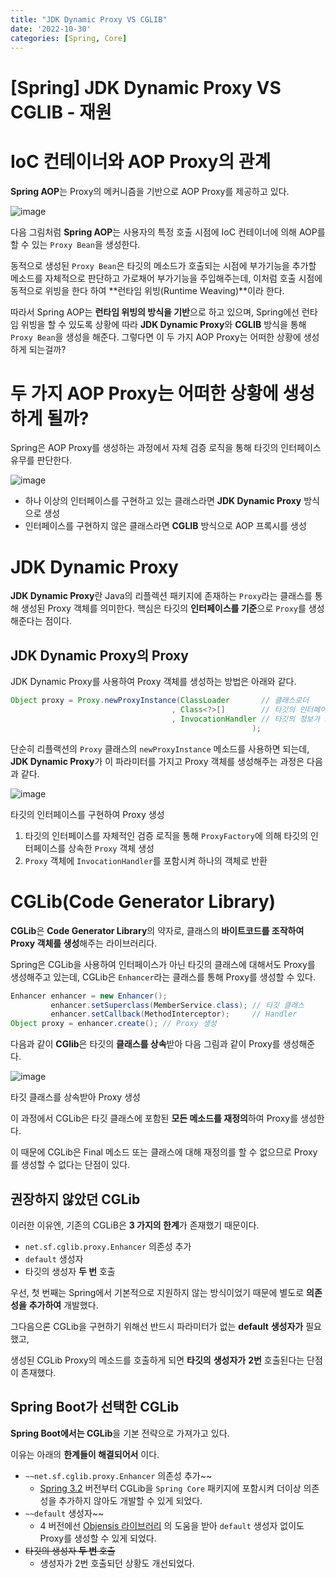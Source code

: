 ```yaml
---
title: "JDK Dynamic Proxy VS CGLIB"
date: '2022-10-30'
categories: [Spring, Core]
---
```



# [Spring] JDK Dynamic Proxy VS CGLIB - 재원

# IoC 컨테이너와 AOP Proxy의 관계

**Spring AOP**는 Proxy의 메커니즘을 기반으로 AOP Proxy를 제공하고 있다.

![image](https://user-images.githubusercontent.com/55419159/199493071-61bc4982-a9ea-47ee-87ca-98c2cb481aa5.png)

다음 그림처럼 **Spring AOP**는 사용자의 특정 호출 시점에 IoC 컨테이너에 의해 AOP를 할 수 있는 `Proxy Bean`을 생성한다.

동적으로 생성된 `Proxy Bean`은 타깃의 메소드가 호출되는 시점에 부가기능을 추가할 메소드를 자체적으로 판단하고 가로채어 부가기능을 주입해주는데, 이처럼 호출 시점에 동적으로 위빙을 한다 하여 **런타임 위빙(Runtime Weaving)**이라 한다.

따라서 Spring AOP는 **런타임 위빙의 방식을 기반**으로 하고 있으며, Spring에선 런타임 위빙을 할 수 있도록 상황에 따라 **JDK Dynamic Proxy**와 **CGLIB** 방식을 통해 `Proxy Bean`을 생성을 해준다. 그렇다면 이 두 가지 AOP Proxy는 어떠한 상황에 생성하게 되는걸까?

# 두 가지 AOP Proxy는 어떠한 상황에 생성하게 될까?

Spring은 AOP Proxy를 생성하는 과정에서 자체 검증 로직을 통해 타깃의 인터페이스 유무를 판단한다.

![image](https://user-images.githubusercontent.com/55419159/199493124-9884541d-902c-4988-8316-954db007dd13.png)

- 하나 이상의 인터페이스를 구현하고 있는 클래스라면 **JDK Dynamic Proxy** 방식으로 생성
- 인터페이스를 구현하지 않은 클래스라면 **CGLIB** 방식으로 AOP 프록시를 생성

# JDK Dynamic Proxy

**JDK Dynamic Proxy**란 Java의 리플렉션 패키지에 존재하는 `Proxy`라는 클래스를 통해 생성된 Proxy 객체를 의미한다. 핵심은 타깃의 **인터페이스를 기준**으로 `Proxy`를 생성해준다는 점이다.

## JDK Dynamic Proxy의 Proxy

JDK Dynamic Proxy를 사용하여 Proxy 객체를 생성하는 방법은 아래와 같다.

```java
Object proxy = Proxy.newProxyInstance(ClassLoader       // 클래스로더
                                    , Class<?>[]        // 타깃의 인터페이스
                                    , InvocationHandler // 타깃의 정보가 포함된 Handler
              										  );
```

단순히 리플랙션의 `Proxy` 클래스의 `newProxyInstance` 메소드를 사용하면 되는데, **JDK Dynamic Proxy**가 이 파라미터를 가지고 Proxy 객체를 생성해주는 과정은 다음과 같다.

![image](https://user-images.githubusercontent.com/55419159/199493214-8eafce4d-22ac-444c-af98-f55d690e518f.png)

타깃의 인터페이스를 구현하여 Proxy 생성

1. 타깃의 인터페이스를 자체적인 검증 로직을 통해 `ProxyFactory`에 의해 타깃의 인터페이스를 상속한 `Proxy` 객체 생성
2. `Proxy` 객체에 `InvocationHandler`를 포함시켜 하나의 객체로 반환

# CGLib(Code Generator Library)

**CGLib**은 **Code Generator Library**의 약자로, 클래스의 **바이트코드를 조작하여 Proxy 객체를 생성**해주는 라이브러리다.

Spring은 CGLib을 사용하여 인터페이스가 아닌 타깃의 클래스에 대해서도 Proxy를 생성해주고 있는데, CGLib은 `Enhancer`라는 클래스를 통해 Proxy를 생성할 수 있다.

```java
Enhancer enhancer = new Enhancer();
         enhancer.setSuperclass(MemberService.class); // 타깃 클래스
         enhancer.setCallback(MethodInterceptor);     // Handler
Object proxy = enhancer.create(); // Proxy 생성
```

다음과 같이 **CGlib**은 타깃의 **클래스를 상속**받아 다음 그림과 같이 Proxy를 생성해준다.

![image](https://user-images.githubusercontent.com/55419159/199493261-63ee0a19-8947-4efe-878c-e525fcc3d5a4.png)

타깃 클래스를 상속받아 Proxy 생성

이 과정에서 CGLib은 타깃 클래스에 포함된 **모든 메소드를 재정의**하여 Proxy를 생성한다.

이 때문에 CGLib은 Final 메소드 또는 클래스에 대해 재정의를 할 수 없으므로 Proxy를 생성할 수 없다는 단점이 있다.

## 권장하지 않았던 CGLib

이러한 이유엔, 기존의 CGLiB은 **3 가지의 한계**가 존재했기 때문이다.

- `net.sf.cglib.proxy.Enhancer` 의존성 추가
- `default` 생성자
- 타깃의 생성자 **두 번** 호출

우선, 첫 번째는 Spring에서 기본적으로 지원하지 않는 방식이었기 때문에 별도로 **의존성을** **추가하여** 개발했다.

그다음으론 CGLib을 구현하기 위해선 반드시 파라미터가 없는 **default** **생성자가** 필요했고,

생성된 CGLib Proxy의 메소드를 호출하게 되면 **타깃의** **생성자가** **2번** 호출된다는 단점이 존재했다.

## Spring Boot가 선택한 CGLib

**Spring Boot에서는 CGLib**을 기본 전략으로 가져가고 있다.

이유는 아래의 **한계들이 해결되어서** 이다.

- `~~net.sf.cglib.proxy.Enhancer` 의존성 추가~~
    - [Spring 3.2](https://docs-stage.spring.io/spring/docs/current/spring-framework-reference/core.html#aop-api) 버전부터 CGLib을 `Spring Core` 패키지에 포함시켜 더이상 의존성을 추가하지 않아도 개발할 수 있게 되었다.
- `~~default` 생성자~~
    - 4 버전에선 [Objensis 라이브러리](http://objenesis.org/) 의 도움을 받아 `default` 생성자 없이도 Proxy를 생성할 수 있게 되었다.
- ~~타깃의 생성자 **두 번** 호출~~
    - 생성자가 2번 호출되던 상황도 개선되었다.
